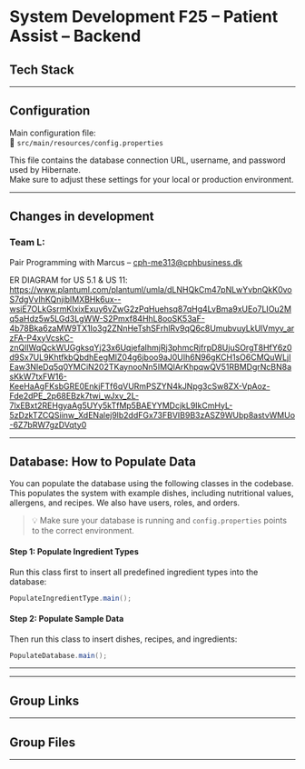 # System Development F25 – Patient Assist – Backend

## Tech Stack

---

## Configuration

Main configuration file:  
📄 `src/main/resources/config.properties`

This file contains the database connection URL, username, and password used by Hibernate.  
Make sure to adjust these settings for your local or production environment.

---


## Changes in development

### Team L:
Pair Programming with Marcus – cph-me313@cphbusiness.dk

ER DIAGRAM for US 5.1 & US 11:
https://www.plantuml.com/plantuml/umla/dLNHQkCm47pNLwYvbnQkK0voS7dgVvIhKQnjibIMXBHk6ux--wsiE7OLkGsrmKIxixExuy6vZwG2zPqHuehsq87qHg4LvBma9xUEo7LIOu2Mq5aHdz5w5LGd3LgWW-S2Pmxf84HhL8ooSK53aF-4b78Bka6zaMW9TX1Io3g2ZNnHeTshSFrhlRv9qQ6c8UmubvuyLkUlVmyv_arzFA-P4xyVcskC-znQlIWqQckWUGgksqYj23x6UqjefaIhmjRj3phmcRjfrpD8UjuSOrgT8HfY6z0d9Sx7UL9KhtfkbQbdhEegMlZ04g6jboo9aJ0UIh6N96gKCH1sO6CMQuWLjIEaw3NIeDq5q0YMCiN202TKaynooNn5IMQlArKhpqwQV51RBMDgrNcBN8asKkW7txFW16-KeeHaAgFKsbGRE0EnkjFTf6qVURmPSZYN4kJNpg3cSw8ZX-VpAoz-Fde2dPE_2p68EBzk7twi_wJxv_2L-7lxEBxt2REHgyaAg5UYy5kTfMp5BAEYYMDcjkL9IkCmHyL-5zDzkTZCQSiinw_XdENalej9lb2ddFGx73FBVIB9B3zASZ9WUbp8astvWMUo-6Z7bRW7gzDVqty0


---

## Database: How to Populate Data

You can populate the database using the following classes in the codebase. This populates the system with example dishes, including nutritional values, allergens, and recipes. We also have users, roles, and orders.

> 💡 Make sure your database is running and `config.properties` points to the correct environment.


#### Step 1: Populate Ingredient Types

Run this class first to insert all predefined ingredient types into the database:

```java
PopulateIngredientType.main();
```

#### Step 2: Populate Sample Data

Then run this class to insert dishes, recipes, and ingredients:

```java
PopulateDatabase.main();
```
---



---

## Group Links


---

## Group Files

---